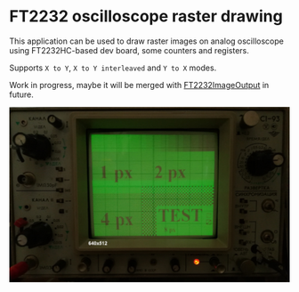 # FT2232 oscilloscope raster drawing
This application can be used to draw raster images on analog oscilloscope using FT2232HC-based dev board, some counters and registers.

Supports `X to Y`, `X to Y interleaved` and `Y to X` modes.

Work in progress, maybe it will be merged with 
[FT2232ImageOutput](https://github.com/wwwMADwww/FT2232ImageOutput) in future.

![image](/images/raster_test_640x512.jpg?raw=true "image")
